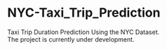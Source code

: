 # NYC-Taxi_Trip_Prediction
Taxi Trip Duration Prediction Using the NYC Dataset.
<br>
The project is currently under development.
